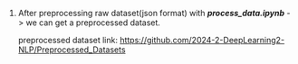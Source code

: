 1. After preprocessing raw dataset(json format) with ***process_data.ipynb*** -> we can get a preprocessed dataset. 
    
    preprocessed dataset link: 
    <https://github.com/2024-2-DeepLearning2-NLP/Preprocessed_Datasets>
